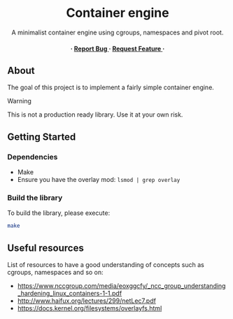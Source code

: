 <div align='center'>

  <h1>Container engine</h1>
  <p>A minimalist container engine using cgroups, namespaces and pivot root.</p>

<h4>
  
  <span> · </span> <a href="https://github.com/ArnaudLcm/container-engine/issues"> Report Bug </a>
  <span> · </span> <a href="https://github.com/ArnaudLcm/container-engine/issues"> Request Feature </a>
   · 
</h4>
</div>

## About

The goal of this project is to implement a fairly simple container engine.

> [!WARNING]
> This is not a production ready library. Use it at your own risk.

## Getting Started

### Dependencies
- Make
- Ensure you have the overlay mod: `lsmod | grep overlay`


### Build the library

To build the library, please execute:
```bash
make
```


## Useful resources
List of resources to have a good understanding of concepts such as cgroups, namespaces and so on:
- https://www.nccgroup.com/media/eoxggcfy/_ncc_group_understanding_hardening_linux_containers-1-1.pdf
- http://www.haifux.org/lectures/299/netLec7.pdf
- https://docs.kernel.org/filesystems/overlayfs.html
